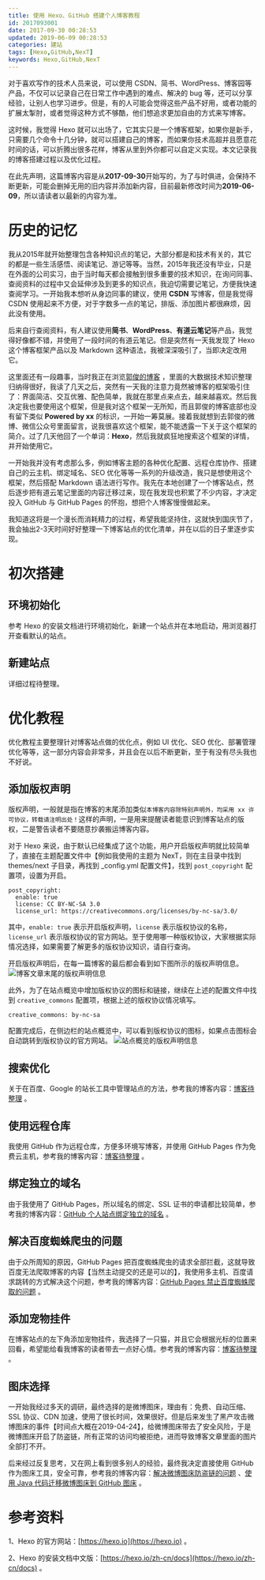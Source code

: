 ```yaml
---
title: 使用 Hexo、GitHub 搭建个人博客教程
id: 2017093001
date: 2017-09-30 00:28:53
updated: 2019-06-09 00:28:53
categories: 建站
tags: [Hexo,GitHub,NexT]
keywords: Hexo,GitHub,NexT
---
```



对于喜欢写作的技术人员来说，可以使用 CSDN、简书、WordPress、博客园等产品，不仅可以记录自己在日常工作中遇到的难点、解决的 bug 等，还可以分享经验，让别人也学习进步。但是，有的人可能会觉得这些产品不好用，或者功能的扩展太掣肘，或者觉得这种方式不够酷，他们想追求更加自由的方式来写博客。

这时候，我觉得 Hexo 就可以出场了，它其实只是一个博客框架，如果你是新手，只需要几个命令十几分钟，就可以搭建自己的博客，而如果你技术高超并且愿意花时间的话，可以折腾出很多花样，博客从里到外你都可以自定义实现。本文记录我的博客搭建过程以及优化过程。

在此先声明，这篇博客内容是从**2017-09-30**开始写的，为了与时俱进，会保持不断更新，可能会删掉无用的旧内容并添加新内容，目前最新修改时间为**2019-06-09**，所以请读者以最新的内容为准。


<!-- more -->


# 历史的记忆


我从2015年就开始整理包含各种知识点的笔记，大部分都是和技术有关的，其它的都是一些生活感悟、阅读笔记、游记等等。当然，2015年我还没有毕业，只是在外面的公司实习，由于当时每天都会接触到很多重要的技术知识，在询问同事、查阅资料的过程中又会延伸涉及到更多的知识点，我迫切需要记笔记，方便我快速查阅学习。一开始我本想听从身边同事的建议，使用 **CSDN** 写博客，但是我觉得 CSDN 使用起来不方便，对于字数多一点的笔记，排版、添加图片都很麻烦，因此没有使用。

后来自行查阅资料，有人建议使用**简书**、**WordPress**、**有道云笔记**等产品，我觉得好像都不错，并使用了一段时间的有道云笔记。但是突然有一天我发现了 Hexo 这个博客框架产品以及 Markdown 这种语法，我被深深吸引了，当即决定改用它。

这里面还有一段趣事，当时我正在浏览[郭俊的博客](http://www.jasongj.com) ，里面的大数据技术知识整理归纳得很好，我读了几天之后，突然有一天我的注意力竟然被博客的框架吸引住了：界面简洁、交互优雅、配色简单，我就在那里点来点去，越来越喜欢。然后我决定我也要使用这个框架，但是我对这个框架一无所知，而且郭俊的博客底部也没有留下类似 **Powered by xx** 的标识，一开始一筹莫展。接着我就想到去郭俊的微博、微信公众号里面留言，说我很喜欢这个框架，能不能透露一下关于这个框架的简介。过了几天他回了一个单词：**Hexo**，然后我就疯狂地搜索这个框架的详情，并开始使用它。

一开始我并没有考虑那么多，例如博客主题的各种优化配置、远程仓库协作、搭建自己的云主机、绑定域名、SEO 优化等等一系列的升级改造，我只是想使用这个框架，然后搭配 Markdown 语法进行写作。我先在本地创建了一个博客站点，然后逐步把有道云笔记里面的内容迁移过来，现在我发现也积累了不少内容，才决定投入 GitHub 与 GitHub Pages 的怀抱，想把个人博客慢慢做起来。

我知道这将是一个漫长而消耗精力的过程，希望我能坚持住，这就快到国庆节了，我会抽出2-3天时间好好整理一下博客站点的优化清单，并在以后的日子里逐步实现。


# 初次搭建


## 环境初始化

参考 Hexo 的安装文档进行环境初始化，新建一个站点并在本地启动，用浏览器打开查看默认的站点。

## 新建站点

详细过程待整理。


# 优化教程


优化教程主要整理针对博客站点做的优化点，例如 UI 优化、SEO 优化、部署管理优化等等，这一部分内容会非常多，并且会在以后不断更新，至于有没有尽头我也不好说。

## 添加版权声明

版权声明，一般就是指在博客的末尾添加类似`本博客内容除特别声明外，均采用 xx 许可协议，转载请注明出处！`这样的声明，一是用来提醒读者能意识到博客站点的版权，二是警告读者不要随意抄袭搬运博客内容。

对于 Hexo 来说，由于默认已经集成了这个功能，用户开启版权声明就比较简单了，直接在主题配置文件中【例如我使用的主题为 NexT，则在主目录中找到 themes/next 子目录，再找到 \_config.yml 配置文件】，找到 `post_copyright` 配置项，设置为开启。

```
post_copyright:
  enable: true
  license: CC BY-NC-SA 3.0
  license_url: https://creativecommons.org/licenses/by-nc-sa/3.0/
```

其中，`enable: true` 表示开启版权声明，`license` 表示版权协议的名称，`license_url` 表示版权协议的官方网站。至于使用哪一种版权协议，大家根据实际情况选择，如果需要了解更多的版权协议知识，请自行查询。

开启版权声明后，在每一篇博客的最后都会看到如下图所示的版权声明信息。
![博客文章末尾的版权声明信息](https://raw.githubusercontent.com/iplaypi/img-playpi/master/img/2017/20190610210907.png "博客文章末尾的版权声明信息")

此外，为了在站点概览中增加版权协议的图标和链接，继续在上述的配置文件中找到 `creative_commons` 配置项，根据上述的版权协议情况填写。

```
creative_commons: by-nc-sa
```

配置完成后，在侧边栏的站点概览中，可以看到版权协议的图标，如果点击图标会自动跳转到版权协议的官方网站。
![站点概览的版权声明信息](https://raw.githubusercontent.com/iplaypi/img-playpi/master/img/2017/20190610210920.png "站点概览的版权声明信息")

## 搜索优化

关于在百度、Google 的站长工具中管理站点的方法，参考我的博客内容：[博客待整理](yy) 。

## 使用远程仓库

我使用 GitHub 作为远程仓库，方便多环境写博客，并使用 GitHub Pages 作为免费云主机，参考我的博客内容：[博客待整理](xx) 。

## 绑定独立的域名

由于我使用了 GitHub Pages，所以域名的绑定、SSL 证书的申请都比较简单，参考我的博客内容：[GitHub 个人站点绑定独立的域名](https://www.playpi.org/2018112701.html) 。

## 解决百度蜘蛛爬虫的问题

由于众所周知的原因，GitHub Pages 把百度蜘蛛爬虫的请求全部拦截，这就导致百度无法爬取博客的内容【当然主动提交的还是可以的】，我使用多主机、百度请求跳转的方式解决这个问题，参考我的博客内容：[GitHub Pages 禁止百度蜘蛛爬取的问题](https://www.playpi.org/2019010501.html) 。

## 添加宠物挂件

在博客站点的左下角添加宠物挂件，我选择了一只猫，并且它会根据光标的位置来回看，希望能给看我博客的读者带去一点好心情。参考我的博客内容：[博客待整理](xx) 。

## 图床选择

一开始我经过多天的调研，最终选择的是微博图床，理由有：免费、自动压缩、SSL 协议、CDN 加速，使用了很长时间，效果很好。但是后来发生了黑产攻击微博图床的事件【时间点大概在2019-04-24】，给微博图床带去了安全风险，于是微博图床开启了防盗链，所有正常的访问均被拒绝，进而导致博客文章里面的图片全部打不开。

后来经过反复思考，又在网上看到很多别人的经验，最终我决定直接使用 GitHub 作为图床工具，安全可靠，参考我的博客内容：[解决微博图床防盗链的问题](https://www.playpi.org/2019042701.html) 、[使用 Java 代码迁移微博图床到 GitHub 图床](https://www.playpi.org/2019050201.html) 。


# 参考资料


1、Hexo 的官方网站：[https://hexo.io](https://hexo.io) 。

2、Hexo 的安装文档中文版：[https://hexo.io/zh-cn/docs](https://hexo.io/zh-cn/docs) 。

